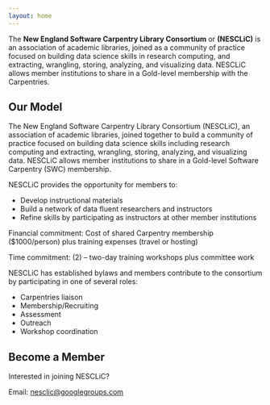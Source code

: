 ```yaml
---
layout: home
---
```


The **New England Software Carpentry Library Consortium** or **(NESCLiC)** is an association of academic libraries, joined as a community of practice focused on building data science skills in research computing, and extracting, wrangling, storing, analyzing, and visualizing data. NESCLiC allows member institutions to share in a Gold-level membership with the Carpentries. 


## Our Model
The New England Software Carpentry Library Consortium (NESCLiC), an association of academic libraries, joined together to build a community of practice focused on building data science skills including research computing and extracting, wrangling, storing, analyzing, and visualizing data. NESCLiC allows member institutions to share in a Gold-level Software Carpentry (SWC) membership. 

NESCLiC provides the opportunity for members to:

* Develop instructional materials
* Build a network of data fluent researchers and instructors 
* Refine skills by participating as instructors at other member institutions

Financial commitment: Cost of shared Carpentry membership ($1000/person) plus training expenses (travel or hosting)

Time commitment: (2) – two-day training workshops plus committee work

NESCLiC has established bylaws and members contribute to the consortium by participating in one of several roles:
* Carpentries liaison
* Membership/Recruiting
* Assessment
* Outreach
* Workshop coordination 


## Become a Member

Interested in joining NESCLiC?

Email: nesclic@googlegroups.com

